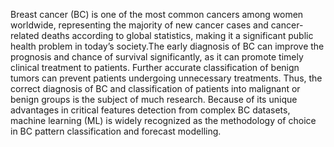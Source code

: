 Breast cancer (BC) is one of the most common cancers among women worldwide, representing the majority of new cancer cases and cancer-related deaths according to global statistics, making it a significant public health problem in today’s society.The early diagnosis of BC can improve the prognosis and chance of survival significantly, as it can promote timely clinical treatment to patients. Further accurate classification of benign tumors can prevent patients undergoing unnecessary treatments. Thus, the correct diagnosis of BC and classification of patients into malignant or benign groups is the subject of much research. Because of its unique advantages in critical features detection from complex BC datasets, machine learning (ML) is widely recognized as the methodology of choice in BC pattern classification and forecast modelling.
